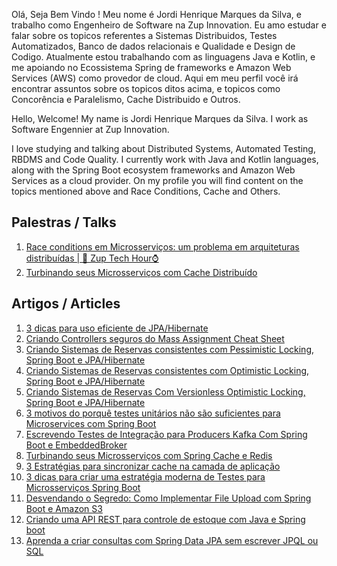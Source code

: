 Olá, Seja Bem Vindo ! Meu nome é Jordi Henrique Marques da Silva, e trabalho como Engenheiro de Software na Zup Innovation. Eu amo estudar e falar sobre os topicos referentes a Sistemas Distribuidos, Testes Automatizados, Banco de dados relacionais e Qualidade e Design de Codigo. Atualmente estou trabalhando com as linguagens Java e Kotlin, e me apoiando no Ecossistema Spring de frameworks e Amazon Web Services (AWS) como provedor de cloud. Aqui em meu perfil você irá encontrar assuntos sobre os topicos ditos acima, e topicos como Concorência e Paralelismo, Cache Distribuido e Outros.


Hello, Welcome! My name is Jordi Henrique Marques da Silva. I work as Software Engennier at Zup Innovation.

I love studying and talking about Distributed Systems, Automated Testing, RBDMS and Code Quality. I currently work with Java and Kotlin languages, along with the Spring Boot ecosystem frameworks and Amazon Web Services as a cloud provider.
On my profile you will find content on the topics mentioned above and Race Conditions, Cache and Others.


## Palestras / Talks

1. [Race conditions em Microsserviços: um problema em arquiteturas distribuídas | 🚀 Zup Tech Hour⌚](https://www.youtube.com/live/80I5zv1sDHo?si=Jx59T91yWjGVyldo)
2. [Turbinando seus Microsserviços com Cache Distribuído](https://www.youtube.com/watch?v=8K1tegXrDl4&list=PLC_87WSPY8_CvhQlt-XwfMr3OxMq4HMe0&index=6&t=1s)

## Artigos / Articles 

1. [3 dicas para uso eficiente de JPA/Hibernate](https://dev.to/jordihofc/3-dicas-para-uso-eficiente-de-jpahibernate-42f9)
2. [Criando Controllers seguros do Mass Assignment Cheat Sheet](https://dev.to/jordihofc/criando-controllers-seguros-do-mass-assignment-cheat-sheet-5gmf)
3. [Criando Sistemas de Reservas consistentes com Pessimistic Locking, Spring Boot e JPA/Hibernate](https://dev.to/jordihofc/criando-sistemas-de-reservas-consistentes-com-pessimistic-locking-spring-boot-e-jpahibernate-1320)
4. [Criando Sistemas de Reservas consistentes com Optimistic Locking, Spring Boot e JPA/Hibernate](https://dev.to/jordihofc/criando-sistemas-de-reservas-consistentes-com-optimistic-locking-spring-boot-e-jpahibernate-2h8b)
5. [Criando Sistemas de Reservas Com Versionless Optimistic Locking, Spring Boot e JPA/Hibernate](https://dev.to/jordihofc/criando-sistemas-de-reservas-com-versionless-optmistic-locking-spring-boot-e-jpahibernate-7pe)
6. [3 motivos do porquê testes unitários não são suficientes para Microservices com Spring Boot](https://dev.to/jordihofc/3-motivos-do-porque-testes-unitarios-nao-sao-suficientes-para-microservices-com-spring-boot-33lk)
7. [Escrevendo Testes de Integração para Producers Kafka Com Spring Boot e EmbeddedBroker](https://dev.to/jordihofc/escrevendo-testes-de-integracao-para-producers-kafka-com-spring-boot-e-embeddedbroker-5b94)
8. [Turbinando seus Microsserviços com Spring Cache e Redis](https://dev.to/jordihofc/turbinando-seus-microsservicos-com-spring-cache-e-redis-4p1f)
9. [3 Estratégias para sincronizar cache na camada de aplicação](https://dev.to/jordihofc/3-estrategias-para-sincronizar-cache-na-camada-de-aplicacao-1hn1)
10. [3 dicas para criar uma estratégia moderna de Testes para Microsserviços Spring Boot](https://dev.to/jordihofc/3-dicas-para-criar-uma-estrategia-moderna-de-testes-para-microsservicos-spring-boot-49a5)
11. [Desvendando o Segredo: Como Implementar File Upload com Spring Boot e Amazon S3](https://dev.to/jordihofc/desvendando-o-segredo-como-implementar-file-upload-com-spring-boot-e-amazon-s3-1jd1)
12. [Criando uma API REST para controle de estoque com Java e Spring boot](https://jordihofc.medium.com/criando-uma-api-rest-para-controle-de-estoque-com-java-e-spring-boot-2d9e407b7e51)
13. [Aprenda a criar consultas com Spring Data JPA sem escrever JPQL ou SQL](https://jordihofc.medium.com/aprenda-a-criar-consultas-com-spring-data-jpa-sem-escrever-jpql-ou-sql-469b5b99dc64)






